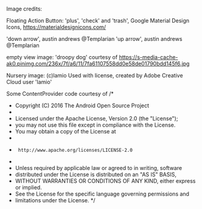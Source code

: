 Image credits:

Floating Action Button:
'plus', 'check' and 'trash', Google Material Design Icons, https://materialdesignicons.com/

'down arrow', austin andrews @Templarian
'up arrow', austin andrews @Templarian

empty view image: 'droopy dog' courtesy of https://s-media-cache-ak0.pinimg.com/236x/7f/a6/11/7fa61107558dd0e58de01790bdd145f6.jpg

Nursery image: (c)lamio 
Used with license, created by Adobe Creative Cloud user 'lamio'

Some ContentProvider code courtesy of 
/*
 * Copyright (C) 2016 The Android Open Source Project
 *
 * Licensed under the Apache License, Version 2.0 (the "License");
 * you may not use this file except in compliance with the License.
 * You may obtain a copy of the License at
 *
 *      http://www.apache.org/licenses/LICENSE-2.0
 *
 * Unless required by applicable law or agreed to in writing, software
 * distributed under the License is distributed on an "AS IS" BASIS,
 * WITHOUT WARRANTIES OR CONDITIONS OF ANY KIND, either express or implied.
 * See the License for the specific language governing permissions and
 * limitations under the License.
 */
